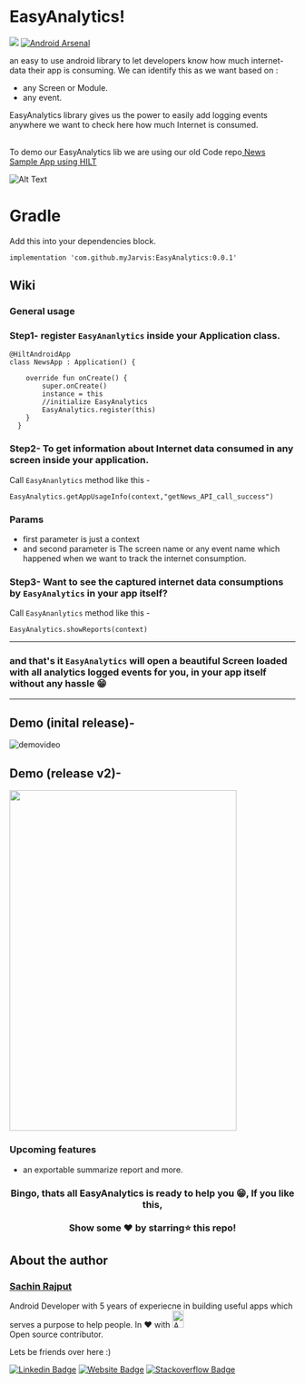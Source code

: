 # EasyAnalytics!
[![](https://jitpack.io/v/myJarvis/EasyAnalytics.svg)](https://jitpack.io/#myJarvis/EasyAnalytics)
[![Android Arsenal]( https://img.shields.io/badge/Android%20Arsenal-EasyAnalytics-green.svg?style=flat )]( https://android-arsenal.com/details/1/8245 )


an easy to use android library to let developers know how much internet-data their app is consuming. We can identify this as we want based on :
-  any Screen or Module.
-  any event.

EasyAnalytics library gives us the power to easily add logging events anywhere we want to check here how much Internet is consumed.

<br/>
To demo our EasyAnalytics lib we are using our old Code repo<a href="https://github.com/droid-lover/DaggerHiltApp"> News Sample App using HILT</a>

![Alt Text](https://github.com/myJarvis/EasyAnalytics/blob/master/images/analytics.gif)


# Gradle
Add this into your dependencies block.

```
implementation 'com.github.myJarvis:EasyAnalytics:0.0.1'
```

## Wiki
### General usage

### Step1- register ```EasyAnanlytics``` inside your Application class.
```
@HiltAndroidApp
class NewsApp : Application() {

    override fun onCreate() {
        super.onCreate()
        instance = this
        //initialize EasyAnalytics
        EasyAnalytics.register(this)
    }
  }
```

### Step2- To get information about Internet data consumed in any screen inside your application.

Call ```EasyAnanlytics``` method like this -
```
EasyAnalytics.getAppUsageInfo(context,"getNews_API_call_success")
```

### Params
- first parameter is just a context
- and second parameter is The screen name or any event name which happened when we want to track the internet consumption.

### Step3- Want to see the captured internet data consumptions by ```EasyAnalytics``` in your app itself?

Call ```EasyAnanlytics``` method like this -
```
EasyAnalytics.showReports(context)
```
----------------------------------------------------------------------------------------------------------------------------------------------------------------
### and that's it ```EasyAnalytics``` will open a beautiful Screen loaded with all analytics logged events for you, in your app itself without any hassle 😁 
----------------------------------------------------------------------------------------------------------------------------------------------------------------


## Demo (inital release)-
![demovideo](https://github.com/myJarvis/EasyAnalytics/blob/master/images/demo.gif)
## Demo (release v2)-
<img src="https://github.com/myJarvis/EasyAnalytics/blob/master/images/v2release.gif" width="400" height="600" />

### Upcoming features
 - an exportable summarize report and more.
 
 
<div align="center">

### Bingo, thats all EasyAnalytics is ready to help you 😁, If you like this,</br></br>Show some ❤️ by starring⭐ this repo!

</div>

## About the author
### <a href="https://iamsachinrajput.medium.com/"> Sachin Rajput</a>
  Android Developer with 5 years of experiecne in building useful apps which serves a purpose to help people.
  In :heart: with <img src="https://github.com/myJarvis/EasyAnalytics/blob/master/images/android.png" alt="Android" width=20  height=30> </br> Open source contributor.
  
  Lets be friends over here :) 
  
[![Linkedin Badge](https://img.shields.io/badge/-LinkedIn-0e76a8?style=flat-square&logo=Linkedin&logoColor=white)](https://www.linkedin.com/in/sachin-rajput-998b48105/)
[![Website Badge](https://img.shields.io/badge/Medium-3b5998?style=flat-square&logo=google-chrome&logoColor=white)](https://iamsachinrajput.medium.com/)
[![Stackoverflow Badge](https://img.shields.io/badge/-Stackoverflow-FFA500?style=flat-square&logo=Stackoverflow&logoColor=orange)](https://stackoverflow.com/users/7193506/sachin)
